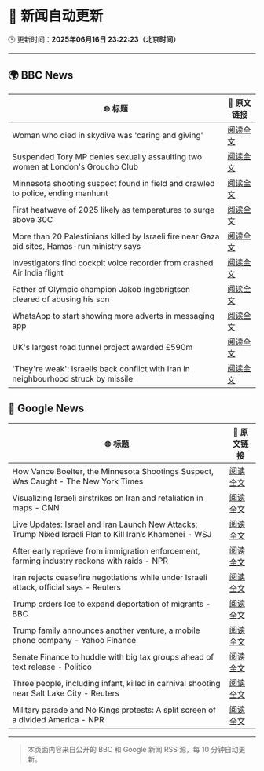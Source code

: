 # 🧠 新闻自动更新

🕒 更新时间：**2025年06月16日 23:22:23（北京时间）**

---

## 🌍 BBC News

| 🌐 标题 | 🔗 原文链接 |
|--------|-------------|
| Woman who died in skydive was 'caring and giving' | [阅读全文](https://www.bbc.com/news/articles/cy4e4jmzep4o) |
| Suspended Tory MP denies sexually assaulting two women at London's Groucho Club | [阅读全文](https://www.bbc.com/news/articles/c4g7g1858rpo) |
| Minnesota shooting suspect found in field and crawled to police, ending manhunt | [阅读全文](https://www.bbc.com/news/articles/cg5v5l4eylyo) |
| First heatwave of 2025 likely as temperatures to surge above 30C | [阅读全文](https://www.bbc.com/weather/articles/c4grg1w2xr7o) |
| More than 20 Palestinians killed by Israeli fire near Gaza aid sites, Hamas-run ministry says | [阅读全文](https://www.bbc.com/news/articles/cg7177gpr17o) |
| Investigators find cockpit voice recorder from crashed Air India flight | [阅读全文](https://www.bbc.com/news/articles/ce818jlz5mlo) |
| Father of Olympic champion Jakob Ingebrigtsen cleared of abusing his son | [阅读全文](https://www.bbc.com/sport/athletics/articles/cm2623g5364o) |
| WhatsApp to start showing more adverts in messaging app | [阅读全文](https://www.bbc.com/news/articles/cn5y07yqg5do) |
| UK's largest road tunnel project awarded £590m | [阅读全文](https://www.bbc.com/news/articles/c0mrm84wg4ko) |
| 'They're weak': Israelis back conflict with Iran in neighbourhood struck by missile | [阅读全文](https://www.bbc.com/news/articles/cwyvykgnzq9o) |

## 📰 Google News

| 🌐 标题 | 🔗 原文链接 |
|--------|-------------|
| How Vance Boelter, the Minnesota Shootings Suspect, Was Caught - The New York Times | [阅读全文](https://news.google.com/rss/articles/CBMihwFBVV95cUxNSDhqX3pvOHRjUk4tVzFhdDNDbElJYThkSG5HVHpTVnVEeWhramhYMFE5UjROR05teFhaWlVoTEtnVUo4bjlFVEFYZEFMRENYbHpFb0NmaWl4UUs3eFE4amhZRENTdm40Z25oZXJTVWRRUGNiOEZ0RjRWRHhJc21jWGswaS04a2M?oc=5) |
| Visualizing Israeli airstrikes on Iran and retaliation in maps - CNN | [阅读全文](https://news.google.com/rss/articles/CBMiggFBVV95cUxPb0VjanNvQlhtZnRoRnM4WmYyOWJqZHF3aUZpeVhiTjNGYVpReHRnQk9CVWpmZldJOVNjYXotNHhtaXRndTB3YmllaWhrS3BGOFBmM2xqdkRlRnc1Y1BQb2tvV0R0cEFOUzI2dWFoaWxNQnhkZEhGbTJ5clRWSzVYNUJ30gGHAUFVX3lxTE5OLTRIaGhRMU9pTnNkdkE1enhYb0NDUzdKNXlyTHphQ092dkJsQUxiSTFWUWRQYTh3aHJRRnM5UUI2RkJzdGY4Nm5lRWZoUFZpQjhOcXRHcm1NdG4xQklydzZWOHNobzZYX1JiSVlTdEp0Zl9xaXpSc3o3OC1IWUhUQ0xSTjNKSQ?oc=5) |
| Live Updates: Israel and Iran Launch New Attacks; Trump Nixed Israeli Plan to Kill Iran’s Khamenei - WSJ | [阅读全文](https://news.google.com/rss/articles/CBMiZ0FVX3lxTE1ncGRNQlB3YVlYMUl5MFhWVncyeVpmS1dSYVNqcUNoUHNtSkhDWF9oWTBFaDBqMlJSQjUyTms4MGlKQnpnYXVlazFTeFpveVZDX2JDTEd4RXRBMzVyOVBTM1p2dXRSOWc?oc=5) |
| After early reprieve from immigration enforcement, farming industry reckons with raids - NPR | [阅读全文](https://news.google.com/rss/articles/CBMipwFBVV95cUxNOTl5RXRIdmktODc5VXRGSlRCZHNIN2Yxam5IM2NXM3AzWDFkVThMV2lvdlFyb0RYaTBEY1FmeVROcUlNZjF0d3R4bG5Yb3VwY0FKVzdpMXFuNHRjMnZMdDUtTUdIenl6MFJ0YzBsZ0dXUktLZjM3Vk40SG1kaG41aG45S3R6QzM0T1J2N1NXLS05S0piNkZNSldzM09MT29hNVRLbkJLVQ?oc=5) |
| Iran rejects ceasefire negotiations while under Israeli attack, official says - Reuters | [阅读全文](https://news.google.com/rss/articles/CBMiygFBVV95cUxQWXZhTHZDSjIxY0VRNXlzNjZMNTZmS0lXeUI4MnIwVk1DdlJLYmFNVkVCaTJKd0RTRzRFX1licS00eFlsVmFGQTgzOG9YTlpRejhiN29PNF9pZ1Buc0QtZkwxQmtJa0l3M29uUUZrdUV5OUFleTBqekxPbXBJTzRzVzl0eUxZcGhHcnZ5LVVvM25hc0hHNUI4OW9YLXJZQzNsNzZZXy05WnJmN0xrS2kzSnU5bG9RcjFETExSZkVDbWtCemVpMUVwWWp3?oc=5) |
| Trump orders Ice to expand deportation of migrants - BBC | [阅读全文](https://news.google.com/rss/articles/CBMiWkFVX3lxTE80Qkl0N0pMMFNlejU0eUgxNmJWTy1lZk9ZZklBUVlVU0FLRTVBdGpZbnhtV09aNW9fcEk2eEpLeDBKZWNLRjkyejNsbVVUTkwySFN4Y2F4b0pKUdIBX0FVX3lxTE85a21ZMUJiNDVQMzZyanViZlZ3T01NQ2JVRkE0VktaWmJSZnRtSWdCV1BwNGM3ZzdSNDNmdHl6YkxINGlndXJ5T1hDT3VKUlJZOWg2a01OaWJjZEhmU284?oc=5) |
| Trump family announces another venture, a mobile phone company - Yahoo Finance | [阅读全文](https://news.google.com/rss/articles/CBMijAFBVV95cUxOajBZblJDMjczNzN2cGowbi1KNTJQSmROb3o2MzVmdTBsRW1mWDF2ZXNuME8wTGtVWUdCVUR3cmVNMUFlX0ZnUzJTbkhKQ0pPR1Rxbnd0WlBUUkJnM2Rud3RKTVlwRjNKc0pMQU1tcnhycGlwMEZIRnR4czZPY004cmJrUkljSm1tTEcyYQ?oc=5) |
| Senate Finance to huddle with big tax groups ahead of text release - Politico | [阅读全文](https://news.google.com/rss/articles/CBMiwwFBVV95cUxOMFo0dGZHSmQ0WUc4V0dncXBVRktadFcwMXBmNDRFY1BkRHg3OVdrVTNaNm1Mc2xBYUR2aGRtd2dDck9qa2Y1eUlUNzBGZzBDdGVidmMzaGNKRFNuWV9JZXRscEhKUVpjc1FkWkt0dnd6cjYtUk5ycWlmbXMtM2ZCVTRXMk9sMUJKQ0F0aEVRcjE5TzNFNnFPTDJ6ZWpKSjBaNVhoeW8tSm9EaUFwWUVKS2xxSXRNb1dTaTlPeVRSNS1fbEk?oc=5) |
| Three people, including infant, killed in carnival shooting near Salt Lake City - Reuters | [阅读全文](https://news.google.com/rss/articles/CBMiuwFBVV95cUxOWVE2by1NNWdubEdpaG9QcEEzUmZocnhVc1hlRnRJM3NXN213ek9FWC1KSHJCSXJVSUZRY05TYkgzeTRRd2lvR3V6RHZlZ1JVRVFMeXVHcWVNRkhFT2xyRUlKbDJfQ21WV0J2N2Z3amlCV2k3cFE1MHNsU3E5Z2E0bjhROFpRR09VUjdmRlYyWEIzNWQ3X1c2dFlDeHpIM0REM1NyWkt2Y014ak90Zk1JOTRraTZMbXVFaXBj?oc=5) |
| Military parade and No Kings protests: A split screen of a divided America - NPR | [阅读全文](https://news.google.com/rss/articles/CBMitgFBVV95cUxNUkJMcWUxOXN4WkQ1azVRQ3B0dHo4LU5VN3NBRE5HQUl2blZncUM5emQ0Z0YtQ2xJdHgzaHhMZDFPMXJ6ZUlxNG9naWpuSUt5UWVsM0UwWm1OajdxbVZ1LTVFMTNjZzB4NHdRMHBXY2pqdlVvb0FoY3NfWTNVNVhiMnpDTGQ3ZWluRzlzZnREVWhRVjk0dnFkc0pqVi1OcmlRcHVwVmwyUmtIUVRwQXVJSTNqeWtXZw?oc=5) |

---
> 本页面内容来自公开的 BBC 和 Google 新闻 RSS 源，每 10 分钟自动更新。